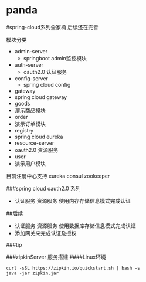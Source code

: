 # panda
#spring-cloud系列全家桶 后续还在完善

模块分类
- admin-server 
  - springboot admin监控模块
- auth-server 
  - oauth2.0 认证服务
- config-server
  - spring cloud config
- gateway
 - spring cloud gateway
- goods 
 - 演示商品模块
- order 
 - 演示订单模块
- registry
 - spring cloud eureka 
- resource-server
 - oauth2.0 资源服务
- user
 - 演示用户模块
 
目前注册中心支持 eureka consul zookeeper 

###spring cloud oauth2.0 系列
- 认证服务 资源服务 使用内存存储信息模式完成认证

##后续
- 认证服务 资源服务 使用数据库存储信息模式完成认证
- 添加网关来完成认证及授权  
 




###tip

###zipkinServer 服务搭建 
####Linux环境

```shell script
curl -sSL https://zipkin.io/quickstart.sh | bash -s
java -jar zipkin.jar  